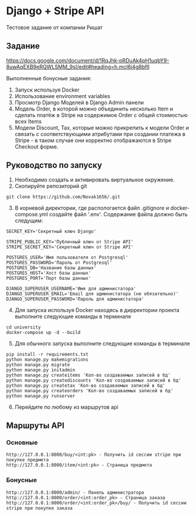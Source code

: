 # Django + Stripe API
Тестовое задание от компании Ришат

## Задание
https://docs.google.com/document/d/1RqJhk-pRDuAk4pH1uqbY9-8uwAqEXB9eRQWLSMM_9sI/edit#heading=h.mcl6i4g8bfll

Выполненные бонусные задания:
1. Запуск используя Docker
2. Использование environment variables
3. Просмотр Django Моделей в Django Admin панели
4. Модель Order, в которой можно объединить несколько Item и сделать платёж в Stripe на содержимое Order c общей стоимостью всех Items
5. Модели Discount, Tax, которые можно прикрепить к модели Order и связать с соответствующими атрибутами при создании платежа в Stripe - в таком случае они корректно отображаются в Stripe Checkout форме. 

## Руководство по запуску

1. Необходимо создать и активировать виртуальное окружение.
2. Скопируйте репозиторий git
```
git clone https://github.com/Novak1656/.git
```   
3. В корневой директории, где распологается файл .gitignore и docker-compose.yml создайте файл '.env'.
Содержание файла должно быть следущим:
```
SECRET_KEY='Секретный ключ Django'

STRIPE_PUBLIC_KEY='Публичный ключ от Stripe API'
STRIPE_SECRET_KEY='Секретный ключ от Stripe API'

POSTGRES_USER='Имя пользователя от Postgresql'
POSTGRES_PASSWORD='Пароль от Postgresql'
POSTGRES_DB='Название базы данных'
POSTGRES_HOST='Хост базы данных'
POSTGRES_PORT='Порт базы данных'

DJANGO_SUPERUSER_USERNAME='Имя для администатора'
DJANGO_SUPERUSER_EMAIL='Email для администатора (не обязательно)'
DJANGO_SUPERUSER_PASSWORD='Пароль для администатора'
```
4. Для запуска используя Docker находясь в дирректории проекта выполните следующие команды в терминале 
```
cd university
docker-compose up -d --build
```
5. Для обычного запуска выполните следующие команды в терминале
```
pip install -r requirements.txt
python manage.py makemigrations
python manage.py migrate
python manage.py initadmin
python manage.py createitems 'Кол-во создаваемых записей в бд'
python manage.py creatediscounts 'Кол-во создаваемых записей в бд'
python manage.py createtax 'Кол-во создаваемых записей в бд'
python manage.py createorders 'Кол-во создаваемых записей в бд'
python manage.py runserver
```
6. Перейдите по любому из маршрутов api

## Маршруты API
### Основные
```
http://127.0.0.1:8000/buy/<int:pk> - Получить id сессии stripe при покупке предмета
http://127.0.0.1:8000/item/<int:pk> - Страница предмета
```

### Бонусные
```
http://127.0.0.1:8000/admin/ - Панель администратора
http://127.0.0.1:8000/order/<int:order_pk> - Страница заказа
http://127.0.0.1:8000/order/<int:order_pk>/buy/ - Получить id сессии stripe при покупке заказа
```